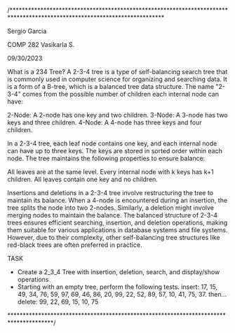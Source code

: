 /**************************************************************************************************************************

Sergio Garcia

COMP 282 Vasikarla S.

09/30/2023

What is a 234 Tree?
A 2-3-4 tree is a type of self-balancing search tree that is commonly used in computer science for organizing and searching data. 
It is a form of a B-tree, which is a balanced tree data structure. 
The name "2-3-4" comes from the possible number of children each internal node can have:

2-Node: A 2-node has one key and two children.
3-Node: A 3-node has two keys and three children.
4-Node: A 4-node has three keys and four children.

In a 2-3-4 tree, each leaf node contains one key, and each internal node can have up to three keys. 
The keys are stored in sorted order within each node. The tree maintains the following properties to ensure balance:

All leaves are at the same level.
Every internal node with k keys has k+1 children.
All leaves contain one key and no children.

Insertions and deletions in a 2-3-4 tree involve restructuring the tree to maintain its balance. 
When a 4-node is encountered during an insertion, the tree splits the node into two 2-nodes. 
Similarly, a deletion might involve merging nodes to maintain the balance.
The balanced structure of 2-3-4 trees ensures efficient searching, insertion, and deletion operations, 
  making them suitable for various applications in database systems and file systems. 
However, due to their complexity, other self-balancing tree structures like red-black trees are often preferred in practice.

TASK
- Create a 2_3_4 Tree with insertion, deletion, search, and display/show operations
- Starting with an empty tree, perform the following tests.
insert: 17, 15, 49, 34, 76, 59, 97, 69, 46, 86, 20, 99, 22, 52, 89, 57, 10, 41, 75, 37.
then... 
delete: 99, 22, 69, 15, 10, 75

**************************************************************************************/

